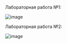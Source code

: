 Лабораторная работа №1:

![image](https://user-images.githubusercontent.com/51972750/170572737-030b3bd8-c945-4563-aae0-af68484d1e5d.png)

Лабораторная работа №2:

![image](https://user-images.githubusercontent.com/51972750/170572566-d0934442-cbe0-4c9f-aa76-2e98cd36e368.png)
